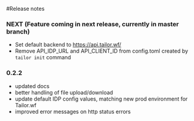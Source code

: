 #Release notes


### NEXT (Feature coming in next release, currently in master branch)
- Set default backend to https://api.tailor.wf/
- Remove API_IDP_URL and API_CLIENT_ID from config.toml created by `tailor init` command

### 0.2.2
- updated docs
- better handling of file upload/download
- update default IDP config values, matching new prod environment for Tailor.wf
- improved error messages on http status errors